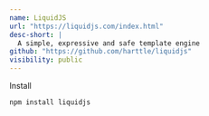 ```yaml
---
name: LiquidJS
url: "https://liquidjs.com/index.html"
desc-short: |
  A simple, expressive and safe template engine
github: "https://github.com/harttle/liquidjs"
visibility: public
---
```


Install
```bash
npm install liquidjs
```